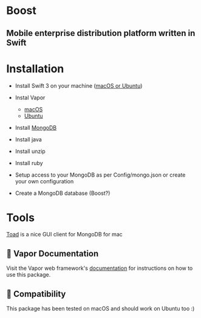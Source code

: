 # Boost
## Mobile enterprise distribution platform written in Swift


# Installation

* Install Swift 3 on your machine ([macOS or Ubuntu](https://swift.org/download/#releases))
* Instal Vapor
    * [macOS](https://vapor.github.io/documentation/getting-started/install-swift-3-macos.html)
    * [Ubuntu](https://vapor.github.io/documentation/getting-started/install-swift-3-ubuntu.html)
* Install [MongoDB](https://www.mongodb.com/download-center#community)
* Install java
* Install unzip
* Install ruby

* Setup access to your MongoDB as per Config/mongo.json or create your own configuration
* Create a MongoDB database (Boost?)


# Tools
[Toad](https://itunes.apple.com/gb/app/toad/id747961939?mt=12) is a nice GUI client for MongoDB for mac

## 📖 Vapor Documentation

Visit the Vapor web framework's [documentation](http://docs.vapor.codes) for instructions on how to use this package.

## 🔧 Compatibility

This package has been tested on macOS and should work on Ubuntu too :)
